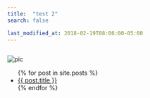 ```yaml
---
title:  "test 2"
search: false

last_modified_at: 2018-02-19T08:06:00-05:00
---
```


```

```

![pic](D:\迅雷下载\qchs.github.io\assets\images\0.jpg)

<ul> {% for post in site.posts %} <li> <a href="{{ post.url }}">{{ post.title }}</a> </li> {% endfor %} </ul>